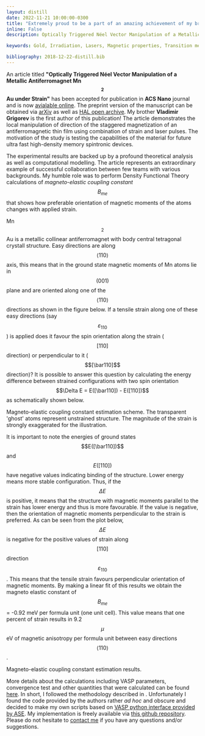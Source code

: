 ```yaml
---
layout: distill
date: 2022-11-21 10:00:00-0300
title: "Extremely proud to be a part of an amazing achievement of my brother Volodia! :trophy:"
inline: False
description: Optically Triggered Néel Vector Manipulation of a Metallic Antiferromagnet Mn2Au under Strain

keywords: Gold, Irradiation, Lasers, Magnetic properties, Transition metals, Density Functional Theory, Grigorev, ACS Nano, Antiferromagnet

bibliography: 2018-12-22-distill.bib
---
```


An article titled **"Optically Triggered Néel Vector Manipulation of a Metallic Antiferromagnet Mn$$_2$$Au under Strain"** has been accepted for publication in **ACS Nano** journal and is now [avialable online](https://pubs.acs.org/doi/full/10.1021/acsnano.2c07453). The preprint version of the manuscript can be obtained via [arXiv](https://arxiv.org/abs/2205.05411) as well as [HAL open archive](https://hal.archives-ouvertes.fr/hal-03885557v1). My brother **Vladimir Grigorev** is the first author of this publication! The article demonstrates the local manipulation of direction of the staggered magnetization of an antiferromagnetic thin film using combination of strain and laser pulses. The motivation of the study is testing the capabilities of the material for future ultra fast high-density memory spintronic devices.

The experimental results are backed up by a profound theoretical analysis as well as computational modelling. The article represents an extraordinary example of successful collaboration between few teams with various backgrounds. My humble role was to perform Density Functional Theory calculations of _magneto-elastic coupling constant_ $$B_{me}$$ that shows how preferable orientation of magnetic moments of the atoms changes with applied strain.

Mn$$_2$$Au is a metallic collinear antiferromagnet with body central tetragonal crystall structure. Easy directions are along $$\langle 110 \rangle$$ axis, this means that in the ground state magnetic moments of Mn atoms lie in $$(001)$$ plane and are oriented along one of the $$\langle 110 \rangle $$ directions as shown in the figure below. If a tensile strain along one of these easy directions (say $$\varepsilon _{110}$$) is applied does it favour the spin orientation along the strain ($$[110]$$ direction) or perpendicular to it ($$[\bar110]$$ direction)? It is possible to answer this question by calculating the energy difference between strained configurations with two spin orientation $$\Delta E = E([\bar110]) - E([110])$$ as schematically shown below.

<div class="row">
    <div class="col-sm mt-3 mt-md-0">
        <img class="img-fluid" src="{{ '/assets/img/delta_E.png' | relative_url }}" alt="" title="Magneto-elastic coupling constant estimation scheme"/>
    </div>
</div>
<div class="caption">
    Magneto-elastic coupling constant estimation scheme. The transparent 'ghost' atoms represent unstrained structure. The magnitude of the strain is strongly exaggerated for the illustration.
</div>

It is important to note the energies of ground states $$E([\bar110])$$ and $$E([110])$$ have negative values indicating binding of the structure. Lower energy means more stable configuration. Thus, if the $$ \Delta E $$ is positive, it means that the structure with magnetic moments parallel to the strain has lower energy and thus is more favourable. If the value is negative, then the orientation of magnetic moments perpendicular to the strain is preferred. As can be seen from the plot below, $$\Delta E$$ is negative for the positive values of strain along $$[110]$$ direction $$\varepsilon _{110}$$. This means that the tensile strain favours perpendicular orientation of magnetic moments. By making a linear fit of this results we obtain the magneto elastic constant of $$ B_{me}$$ = -0.92 meV per formula unit (one unit cell). This value means that one percent of strain results in 9.2 $$\mu$$eV of magnetic anisotropy per formula unit between easy directions $$\langle 110 \rangle$$.

<div class="justify-content-sm-center">
    <div class="col-sm mt-3 mt-md-0">
        <img class="img-fluid rounded z-depth-1" src="{{ '/assets/img/smaller_strain_magnetostriction_pages.png' | relative_url }}" alt="" title="Magneto-elastic coupling constant estimation results"/>
    </div>
</div>
<div class="caption">
    Magneto-elastic coupling constant estimation results.
</div>


More details about the calculations including VASP parameters, convergence test and other quantities that were calculated can be found [here](https://github.com/pgrigorev/Mn2Au_strain/blob/main/Mn2Au_strain_summary.pdf). In short, I followed the methodology described in <d-cite key="Nieves2021"></d-cite>. Unfortunately I found the code provided by the authors rather _ad hoc_ and obscure and decided to make my own scripts based on [VASP python interface provided by ASE](https://wiki.fysik.dtu.dk/ase/ase/calculators/vasp.html). My implementation is freely available via [this github repository](https://github.com/pgrigorev/Mn2Au_strain). Please do not hesitate to [contact me](mailto:Petr.Y.Grigorev@gmail.com) if you have any questions and/or suggestions.
